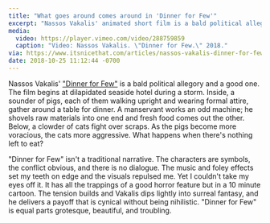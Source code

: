 ```yaml
---
title: "What goes around comes around in 'Dinner for Few'"
excerpt: "Nassos Vakalis' animated short film is a bald political allegory, and a good one."
media:
  video: https://player.vimeo.com/video/288759859
  caption: "Video: Nassos Vakalis. \"Dinner for Few.\" 2018."
via: https://www.itsnicethat.com/articles/nassos-vakalis-dinner-for-few-animation-190918
date: 2018-10-25 11:12:44 -0700
---
```


Nassos Vakalis' ["Dinner for Few"](https://www.itsnicethat.com/articles/nassos-vakalis-dinner-for-few-animation-190918) is a bald political allegory and a good one. The film begins at dilapidated seaside hotel during a storm. Inside, a sounder of pigs, each of them walking upright and wearing formal attire, gather around a table for dinner. A manservant works an odd machine; he shovels raw materials into one end and fresh food comes out the other. Below, a clowder of cats fight over scraps. As the pigs become more voracious, the cats more aggressive. What happens when there's nothing left to eat?

"Dinner for Few" isn't a traditional narrative. The characters are symbols, the conflict obvious, and there is no dialogue. The music and foley effects set my teeth on edge and the visuals repulsed me. Yet I couldn't take my eyes off it. It has all the trappings of a good horror feature but in a 10 minute cartoon. The tension builds and Vakalis dips lightly into surreal fantasy, and he delivers a payoff that is cynical without being nihilistic. "Dinner for Few" is equal parts grotesque, beautiful, and troubling.

